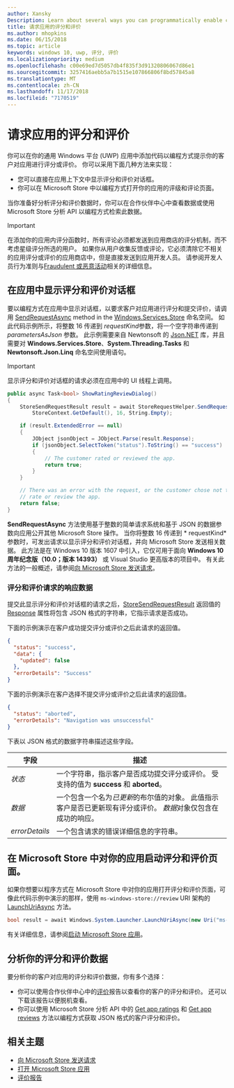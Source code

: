 ```yaml
---
author: Xansky
Description: Learn about several ways you can programmatically enable customers to rate and review your app.
title: 请求应用的评分和评价
ms.author: mhopkins
ms.date: 06/15/2018
ms.topic: article
keywords: windows 10, uwp, 评分, 评价
ms.localizationpriority: medium
ms.openlocfilehash: c00e69ed7d5057db4f835f3d91320806067d86e1
ms.sourcegitcommit: 3257416aebb5a7b1515e107866806f8bd57845a8
ms.translationtype: MT
ms.contentlocale: zh-CN
ms.lasthandoff: 11/17/2018
ms.locfileid: "7170519"
---
```

# <a name="request-ratings-and-reviews-for-your-app"></a>请求应用的评分和评价

你可以在你的通用 Windows 平台 (UWP) 应用中添加代码以编程方式提示你的客户对应用进行评分或评价。 你可以采用下面几种方法来实现：
* 您可以直接在应用上下文中显示评分和评价对话框。
* 你可以在 Microsoft Store 中以编程方式打开你的应用的评级和评论页面。

当你准备好分析评分和评价数据时，你可以在合作伙伴中心中查看数据或使用 Microsoft Store 分析 API 以编程方式检索此数据。

> [!IMPORTANT]
> 在添加你的应用内评分函数时，所有评论必须都发送到应用商店的评分机制，而不考虑星级评分所选的用户。 如果你从用户收集反馈或评论，它必须清除它不相关的应用评分或评价的应用商店中，但是直接发送到应用开发人员。 请参阅开发人员行为准则与[Fraudulent 或恶意活动](https://docs.microsoft.com/legal/windows/agreements/store-developer-code-of-conduct#3-fraudulent-or-dishonest-activities)相关的详细信息。

## <a name="show-a-rating-and-review-dialog-in-your-app"></a>在应用中显示评分和评价对话框

要以编程方式在应用中显示对话框，以要求客户对应用进行评分和提交评价，请调用 [SendRequestAsync](https://docs.microsoft.com/uwp/api/windows.services.store.storerequesthelper.sendrequestasync) method in the [Windows.Services.Store](https://docs.microsoft.com/uwp/api/windows.services.store) 命名空间。 如此代码示例所示，将整数 16 传递到 *requestKind*参数，将一个空字符串传递到 *parametersAsJson* 参数。 此示例需要来自 Newtonsoft 的 [Json.NET](http://www.newtonsoft.com/json) 库，并且需要对 **Windows.Services.Store**、**System.Threading.Tasks** 和 **Newtonsoft.Json.Linq** 命名空间使用语句。

> [!IMPORTANT]
> 显示评分和评价对话框的请求必须在应用中的 UI 线程上调用。

```csharp
public async Task<bool> ShowRatingReviewDialog()
{
    StoreSendRequestResult result = await StoreRequestHelper.SendRequestAsync(
        StoreContext.GetDefault(), 16, String.Empty);

    if (result.ExtendedError == null)
    {
        JObject jsonObject = JObject.Parse(result.Response);
        if (jsonObject.SelectToken("status").ToString() == "success")
        {
            // The customer rated or reviewed the app.
            return true;
        }
    }

    // There was an error with the request, or the customer chose not to
    // rate or review the app.
    return false;
}
```

**SendRequestAsync** 方法使用基于整数的简单请求系统和基于 JSON 的数据参数向应用公开其他 Microsoft Store 操作。 当你将整数 16 传递到 * requestKind*参数时，可发出请求以显示评分和评价对话框，并向 Microsoft Store 发送相关数据。 此方法是在 Windows 10 版本 1607 中引入，它仅可用于面向 **Windows 10 周年纪念版（10.0；版本 14393）** 或 Visual Studio 更高版本的项目中。 有关此方法的一般概述，请参阅[向 Microsoft Store 发送请求](send-requests-to-the-store.md)。

### <a name="response-data-for-the-rating-and-review-request"></a>评分和评价请求的响应数据

提交此显示评分和评价对话框的请求之后，[StoreSendRequestResult](https://docs.microsoft.com/uwp/api/windows.services.store.storesendrequestresult)  返回值的 [Response](https://docs.microsoft.com/uwp/api/windows.services.store.storesendrequestresult.Response) 属性将包含 JSON 格式的字符串，它指示请求是否成功。

下面的示例演示在客户成功提交评分或评价之后此请求的返回值。

```json
{ 
  "status": "success", 
  "data": {
    "updated": false
  },
  "errorDetails": "Success"
}
```

下面的示例演示在客户选择不提交评分或评价之后此请求的返回值。

```json
{ 
  "status": "aborted", 
  "errorDetails": "Navigation was unsuccessful"
}
```

下表以 JSON 格式的数据字符串描述这些字段。

|  字段  |  描述  |
|----------------------|---------------|
|  *状态*                   |  一个字符串，指示客户是否成功提交评分或评价。 受支持的值为 **success** 和 **aborted**。   |
|  *数据*                   |  一个包含一个名为*已更新*的布尔值的对象。 此值指示客户是否已更新现有评分或评价。 *数据*对象仅包含在成功的响应。   |
|  *errorDetails*                   |  一个包含请求的错误详细信息的字符串。 |

## <a name="launch-the-rating-and-review-page-for-your-app-in-the-store"></a>在 Microsoft Store 中对你的应用启动评分和评价页面。

如果你想要以程序方式在 Microsoft Store 中对你的应用打开评分和评价页面，可像此代码示例中演示的那样，使用 ```ms-windows-store://review``` URI 架构的 [LaunchUriAsync](https://docs.microsoft.com/uwp/api/windows.system.launcher.launchuriasync) 方法。

```csharp
bool result = await Windows.System.Launcher.LaunchUriAsync(new Uri("ms-windows-store://review/?ProductId=9WZDNCRFHVJL"));
```

有关详细信息，请参阅[启动 Microsoft Store 应用](../launch-resume/launch-store-app.md)。

## <a name="analyze-your-ratings-and-reviews-data"></a>分析你的评分和评价数据

要分析你的客户对应用的评分和评价数据，你有多个选择：
* 你可以使用合作伙伴中心中的[评价](../publish/reviews-report.md)报告以查看你的客户的评分和评价。 还可以下载该报告以便脱机查看。
* 你可以使用 Microsoft Store 分析 API 中的 [Get app ratings](get-app-ratings.md) 和 [Get app reviews](get-app-reviews.md) 方法以编程方式获取 JSON 格式的客户评分和评价。

## <a name="related-topics"></a>相关主题

* [向 Microsoft Store 发送请求](send-requests-to-the-store.md)
* [打开 Microsoft Store 应用](../launch-resume/launch-store-app.md)
* [评价报告](../publish/reviews-report.md)
